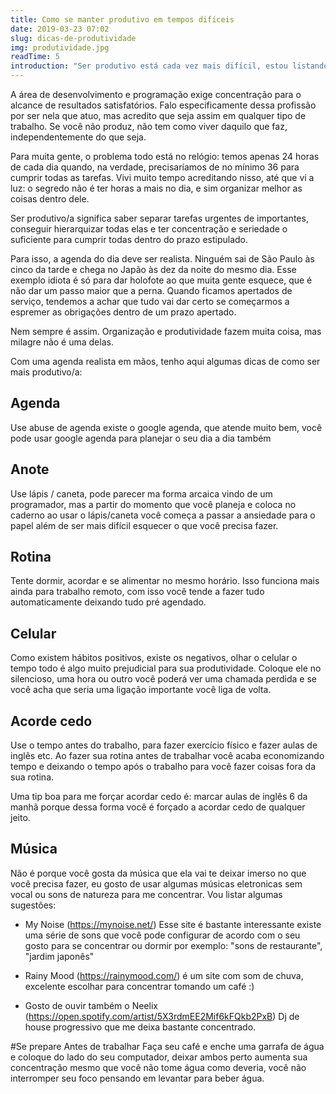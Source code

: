 ```yaml
---
title: Como se manter produtivo em tempos difíceis 
date: 2019-03-23 07:02
slug: dicas-de-produtividade 
img: produtividade.jpg
readTime: 5
introduction: "Ser produtivo está cada vez mais difícil, estou listando um guia de produtividade que eu irei listar tudo o que eu sigo que aumenta a minha concentração"
---
```

A área de desenvolvimento e programação exige concentração para o alcance de resultados satisfatórios. Falo especificamente dessa profissão por ser nela que atuo, mas acredito que seja assim em qualquer tipo de trabalho. Se você não produz, não tem como viver daquilo que faz, independentemente do que seja.

Para muita gente, o problema todo está no relógio: temos apenas 24 horas de cada dia quando, na verdade, precisaríamos de no mínimo 36 para cumprir todas as tarefas. Vivi muito tempo acreditando nisso, até que vi a luz: o segredo não é ter horas a mais no dia, e sim organizar melhor as coisas dentro dele.

Ser produtivo/a significa saber separar tarefas urgentes de importantes, conseguir hierarquizar todas elas e ter concentração e seriedade o suficiente para cumprir todas dentro do prazo estipulado. 

Para isso, a agenda do dia deve ser realista. Ninguém sai de São Paulo às cinco da tarde e chega no Japão às dez da noite do mesmo dia. Esse exemplo idiota é só para dar holofote ao que muita gente esquece, que é não dar um passo maior que a perna. Quando ficamos apertados de serviço, tendemos a achar que tudo vai dar certo se começarmos a espremer as obrigações dentro de um prazo apertado.

Nem sempre é assim. Organização e produtividade fazem muita coisa, mas milagre não é uma delas.

Com uma agenda realista em mãos, tenho aqui algumas dicas de como ser mais produtivo/a:

## Agenda
Use abuse de agenda existe o google agenda, que atende muito bem, você pode usar google agenda para planejar o seu dia a dia também

## Anote
Use lápis / caneta, pode parecer ma forma arcaica vindo de um programador, mas a partir do momento que você planeja e coloca no caderno ao usar o lápis/caneta
você começa a passar a ansiedade para o papel além de ser mais difícil esquecer o que você precisa fazer.

## Rotina
Tente dormir, acordar e se alimentar no mesmo horário. Isso funciona mais ainda para trabalho remoto, com isso você tende a fazer tudo automaticamente deixando tudo pré agendado.

## Celular
Como existem hábitos positivos, existe os negativos, olhar o celular o tempo todo é algo muito prejudicial para sua produtividade. Coloque ele no silencioso, uma hora ou outro você poderá ver uma chamada perdida e se você acha que seria uma ligação importante você liga de volta.

## Acorde cedo
Use o tempo antes do trabalho, para fazer exercício físico e fazer aulas de inglês etc. Ao fazer sua rotina antes de trabalhar você acaba economizando tempo e deixando o tempo após o trabalho para você fazer coisas fora da sua rotina.

Uma tip boa para me forçar acordar cedo é:  marcar aulas de inglês 6 da manhã porque dessa forma você é forçado a acordar cedo de qualquer jeito.

## Música
Não é porque você gosta da música que ela vai te deixar imerso no que você precisa fazer, eu gosto de usar algumas músicas eletronicas sem vocal ou sons de natureza para me concentrar. Vou listar algumas sugestões:

- My Noise (https://mynoise.net/) Esse site é bastante interessante existe uma série de sons que você pode configurar de acordo com o seu gosto para se concentrar ou dormir por exemplo:  "sons de restaurante", "jardim japonês"

- Rainy Mood (https://rainymood.com/) é um site com som de chuva, excelente escolhar para concentrar tomando um café :)

- Gosto de ouvir também o Neelix (https://open.spotify.com/artist/5X3rdmEE2Mif6kFQkb2PxB) Dj de house progressivo que me deixa bastante concentrado.

#Se prepare Antes de trabalhar
Faça seu café e enche uma garrafa de água e coloque do lado do seu computador, deixar ambos perto aumenta sua concentração mesmo que você não tome água como deveria, você não interromper seu foco pensando em levantar para beber água.

